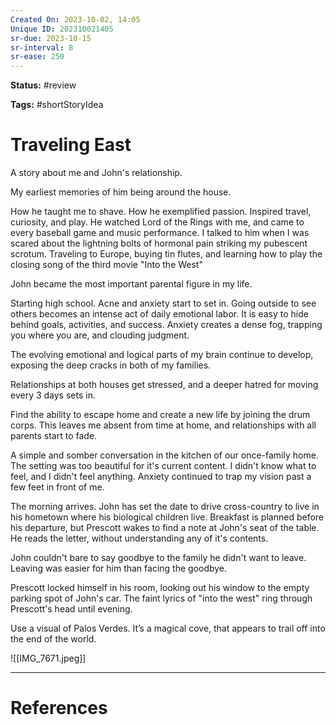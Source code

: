 ```yaml
---
Created On: 2023-10-02, 14:05
Unique ID: 202310021405
sr-due: 2023-10-15
sr-interval: 8
sr-ease: 250
---
```

**Status:** #review 

**Tags:** #shortStoryIdea 

# Traveling East

A story about me and John's relationship. 

My earliest memories of him being around the house. 

How he taught me to shave. How he exemplified passion. Inspired travel, curiosity, and play. He watched Lord of the Rings with me, and came to every baseball game and music performance. I talked to him when I was scared about the lightning bolts of hormonal pain striking my pubescent scrotum.
Traveling to Europe, buying tin flutes, and learning how to play the closing song of the third movie "Into the West"

John became the most important parental figure in my life. 

Starting high school. Acne and anxiety start to set in. Going outside to see others becomes an intense act of daily emotional labor. It is easy to hide behind goals, activities, and success. Anxiety creates a dense fog, trapping you where you are, and clouding judgment. 

The evolving emotional and logical parts of my brain continue to develop, exposing the deep cracks in both of my families. 


Relationships at both houses get stressed, and a deeper hatred for moving every 3 days sets in. 

Find the ability to escape home and create a new life by joining the drum corps. This leaves me absent from time at home, and relationships with all parents start to fade.

A simple and somber conversation in the kitchen of our once-family home. The setting was too beautiful for it's current content. I didn't know what to feel, and I didn't feel anything. Anxiety continued to trap my vision past a few feet in front of me. 

The morning arrives. John has set the date to drive cross-country to live in his hometown where his biological children live. Breakfast is planned before his departure, but Prescott wakes to find a note at John's seat of the table. He reads the letter, without understanding any of it's contents. 

John couldn't bare to say goodbye to the family he didn't want to leave. Leaving was easier for him than facing the goodbye. 

Prescott locked himself in his room, looking out his window to the empty parking spot of John's car. The faint lyrics of "into the west" ring through Prescott's head until evening.

Use a visual of Palos Verdes. It’s a magical cove, that appears to trail off into the end of the world. 

![[IMG_7671.jpeg]]

---
# References
